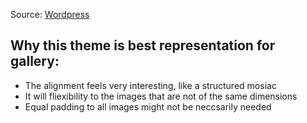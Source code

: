 Source: [Wordpress](https://wordpress.org/plugins/photo-gallery/)

## Why this theme is best representation for gallery:
- The alignment feels very interesting, like a structured mosiac
- It will fliexibility to the images that are not of the same dimensions
- Equal padding to all images might not be neccsarily needed